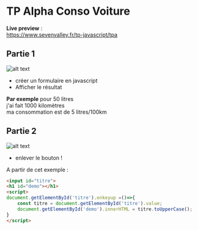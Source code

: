 # TP Alpha Conso Voiture

**Live preview**  :  
https://www.sevenvalley.fr/tp-javascript/tpa   

## Partie 1
![alt text](tp-apha-1.webp) 
- créer un formulaire en javascript
- Afficher le résultat

**Par exemple**
pour 50 litres  
j'ai fait 1000 kilomètres  
ma consommation est de 5 litres/100km  

## Partie 2
![alt text](tp-apha-2.webp) 
- enlever le bouton !

A partir de cet exemple :
```html
<input id="titre">
<h1 id="demo"></h1>
<script>
document.getElementById('titre').onkeyup =()=>{
    const titre = document.getElementById('titre').value;
    document.getElementById('demo').innerHTML = titre.toUpperCase();
}
</script>
```